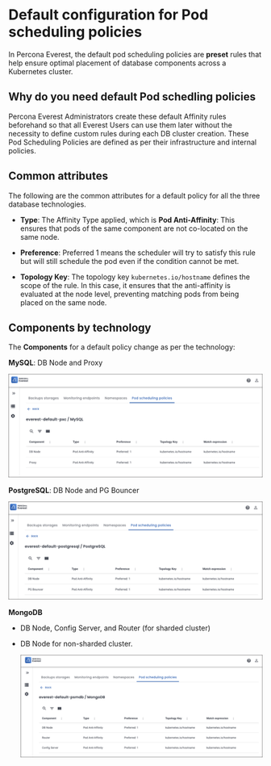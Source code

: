 # Default configuration for Pod scheduling policies

In Percona Everest, the default pod scheduling policies are **preset** rules that help ensure optimal placement of database components across a Kubernetes cluster. 

## Why do you need default Pod schedling policies

Percona Everest Administrators create these default Affinity rules beforehand so that all Everest Users can use them later without the necessity to define custom rules during each DB cluster creation. These Pod Scheduling Policies are defined as per their infrastructure and internal policies. 


## Common attributes

The following are the common attributes for a default policy for all the three database technologies.

- **Type**: The Affinity Type applied, which is **Pod Anti-Affinity**: This ensures that pods of the same component are not co-located on the same node.

- **Preference**: Preferred 1 means the scheduler will try to satisfy this rule but will still schedule the pod even if the condition cannot be met.

- **Topology Key**: The topology key `kubernetes.io/hostname` defines the scope of the rule. In this case, it ensures that the anti-affinity is evaluated at the node level, preventing matching pods from being placed on the same node.
 
##  Components by technology

The **Components** for a default policy change as per the technology:

**MySQL**: DB Node and Proxy

  ![!image](../images/mysql_default_policy.png)


**PostgreSQL**: DB Node and PG Bouncer

  ![!image](../images/pg_default_policy.png)


**MongoDB**

- DB Node, Config Server, and Router (for sharded cluster) 
- DB Node for non-sharded cluster.

  ![!image](../images/default_mongo_policy.png)



















 











